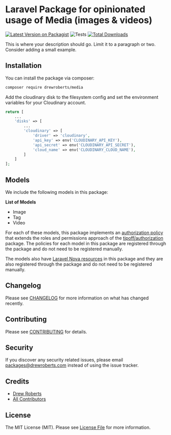 # Laravel Package for opinionated usage of Media (images & videos)

[![Latest Version on Packagist](https://img.shields.io/packagist/v/drewroberts/media.svg?style=flat-square)](https://packagist.org/packages/drewroberts/media)
![Tests](https://github.com/drewroberts/media/workflows/Tests/badge.svg)
[![Total Downloads](https://img.shields.io/packagist/dt/drewroberts/media.svg?style=flat-square)](https://packagist.org/packages/drewroberts/media)


This is where your description should go. Limit it to a paragraph or two. Consider adding a small example.

## Installation

You can install the package via composer:

```bash
composer require drewroberts/media
```

Add the cloudinary disk to the filesystem config and set the environment variables for your Cloudinary account.

```php
return [
    ...
    'disks' => [
        ...
        'cloudinary' => [
            'driver' => 'cloudinary',
            'api_key' => env('CLOUDINARY_API_KEY'),
            'api_secret' => env('CLOUDINARY_API_SECRET'),
            'cloud_name' => env('CLOUDINARY_CLOUD_NAME'),
        ]
    ]
];
```

## Models

We include the following models in this package:

**List of Models**

- Image
- Tag
- Video

For each of these models, this package implements an [authorization policy](https://laravel.com/docs/8.x/authorization) that extends the roles and permissions approach of the [tipoff/authorization](https://github.com/tipoff/authorization) package. The policies for each model in this package are registered through the package and do not need to be registered manually.

The models also have [Laravel Nova resources](https://nova.laravel.com/docs/3.0/resources/) in this package and they are also registered through the package and do not need to be registered manually.

## Changelog

Please see [CHANGELOG](CHANGELOG.md) for more information on what has changed recently.

## Contributing

Please see [CONTRIBUTING](CONTRIBUTING.md) for details.

## Security

If you discover any security related issues, please email packages@drewroberts.com instead of using the issue tracker.

## Credits

- [Drew Roberts](https://github.com/drewroberts)
- [All Contributors](../../contributors)

## License

The MIT License (MIT). Please see [License File](LICENSE) for more information.
